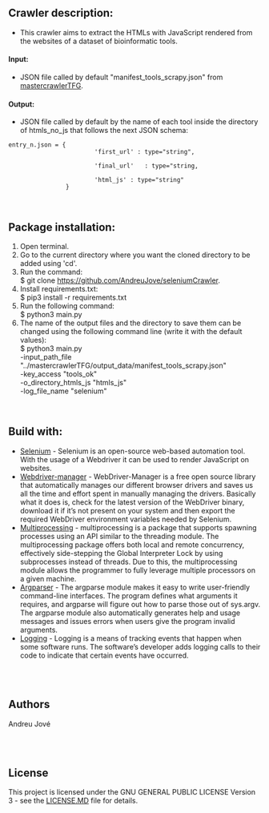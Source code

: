 
## Crawler description:
- This crawler aims to extract the HTMLs with JavaScript rendered from the websites of a dataset of bioinformatic tools.

#### Input:
- JSON file called by default "manifest_tools_scrapy.json" from [mastercrawlerTFG](https://github.com/AndreuJove/mastercrawlerTFG).

#### Output:

- JSON file called by default by the name of each tool inside the directory of htmls_no_js that follows the next JSON schema:


```
entry_n.json = {
                        'first_url' : type="string",

                        'final_url'   : type="string,
                        
                        'html_js' : type="string"                 
                }

```

<br />


## Package installation:

1) Open terminal.
2) Go to the current directory where you want the cloned directory to be added using 'cd'.
3) Run the command: <br />
        $ git clone https://github.com/AndreuJove/seleniumCrawler.
4) Install requirements.txt:<br />
        $ pip3 install -r requirements.txt
5) Run the following command:<br />
        $ python3 main.py
6) The name of the output files and the directory to save them can be changed using the following command line (write it with the default values):<br />
        $ python3 main.py <br />
        -input_path_file "../mastercrawlerTFG/output_data/manifest_tools_scrapy.json" <br />
        -key_access "tools_ok" <br />
        -o_directory_htmls_js "htmls_js" <br />
        -log_file_name "selenium" <br />
<br />



## Build with:
- [Selenium](https://selenium-python.readthedocs.io/) - Selenium is an open-source web-based automation tool. With the usage of a Webdriver it can be used to render JavaScript on websites.
- [Webdriver-manager](https://pypi.org/project/webdriver-manager/) - WebDriver-Manager is a free open source library that automatically manages our different browser drivers and saves us all the time and effort spent in manually managing the drivers. Basically what it does is, check for the latest version of the WebDriver binary, download it if it’s not present on your system and then export the required WebDriver environment variables needed by Selenium.
- [Multiprocessing](https://docs.python.org/3/library/multiprocessing.html) - multiprocessing is a package that supports spawning processes using an API similar to the threading module. The multiprocessing package offers both local and remote concurrency, effectively side-stepping the Global Interpreter Lock by using subprocesses instead of threads. Due to this, the multiprocessing module allows the programmer to fully leverage multiple processors on a given machine.
- [Argparser](https://docs.python.org/3/library/argparse.html) - The argparse module makes it easy to write user-friendly command-line interfaces. The program defines what arguments it requires, and argparse will figure out how to parse those out of sys.argv. The argparse module also automatically generates help and usage messages and issues errors when users give the program invalid arguments.
- [Logging](https://docs.python.org/3/howto/logging.html) - Logging is a means of tracking events that happen when some software runs. The software’s developer adds logging calls to their code to indicate that certain events have occurred.

<br />
<br />


## Authors

Andreu Jové

<br />
<br />


## License

This project is licensed under the GNU GENERAL PUBLIC LICENSE Version 3 - see the [LICENSE.MD](https://github.com/AndreuJove/mastercrawlerTFG/blob/master/LICENSE.md) file for details.